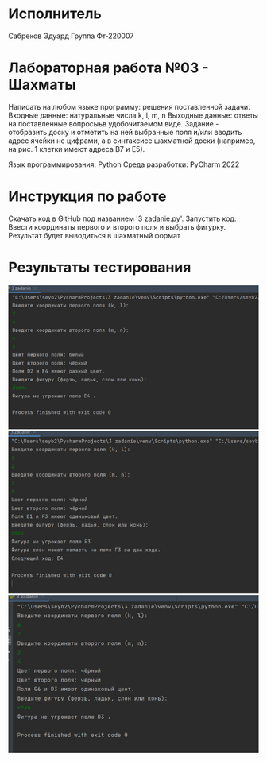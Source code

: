 # Исполнитель
Сабреков Эдуард
Группа Фт-220007

# Лабораторная работа №03 - Шахматы
Написать на любом языке программу: решения поставленной задачи.
Входные данные: натуральные числа k, l, m, n
Выходные данные: ответы на поставленные вопросыьв удобочитаемом виде.
Задание - отобразить доску и отметить на ней выбранные поля и/или вводить адрес ячейки не цифрами, а в синтаксисе шахматной доски (например, на рис. 1 клетки имеют адреса В7 и Е5).

Язык программирования: Python
Среда разработки: PyCharm 2022

# Инструкция по работе
Скачать код в GitHub под названием '3 zadanie.py'. Запустить код. Ввести координаты первого и второго поля и выбрать фигурку. Результат будет выводиться в шахматный формат
# Результаты тестирования
![Alt-текст](https://github.com/EduardSabr/Rabota03/blob/main/1%20photo.jpg?raw=true)
![Alt-текст](https://github.com/EduardSabr/Rabota03/blob/main/2%20photo.jpg?raw=true)
![Alt-текст](https://github.com/EduardSabr/Rabota03/blob/main/3%20photo.jpg?raw=true)

